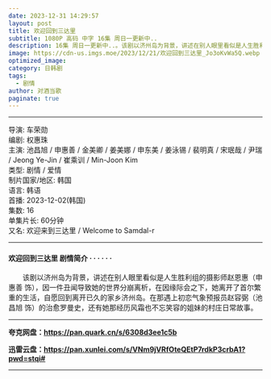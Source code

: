 ```yaml
---
date: 2023-12-31 14:29:57
layout: post
title: 欢迎回到三达里
subtitle: 1080P 高码 中字 16集 周日一更新中..
description: 16集 周日一更新中..。该剧以济州岛为背景，讲述在别人眼里看似是人生胜利组的摄影师赵恩惠（申惠善 饰），因一件丑闻导致她的世界分崩离析，在因缘际会之下，她离开了首尔繁重的生活，自愿回到离开已久的家乡济州岛...
image: https://cdn-us.imgs.moe/2023/12/21/欢迎回到三达里_Jo3oKvWa5Q.webp
optimized_image: 
category: 日韩剧
tags:
  - 剧情
author: 对酒当歌
paginate: true
---
```

---

导演: 车荣勋  
编剧: 权惠珠  
主演: 池昌旭 / 申惠善 / 金美卿 / 姜美娜 / 申东美 / 姜泳锡 / 裴明真 / 宋珉哉 / 尹瑞 / Jeong Ye-Jin / 崔乘训 / Min-Joon Kim  
类型: 剧情 / 爱情  
制片国家/地区: 韩国  
语言: 韩语  
首播: 2023-12-02(韩国)  
集数: 16  
单集片长: 60分钟  
又名: 欢迎来到三达里 / Welcome to Samdal-r  

---

#### 欢迎回到三达里 剧情简介 · · · · · ·

　　该剧以济州岛为背景，讲述在别人眼里看似是人生胜利组的摄影师赵恩惠（申惠善 饰），因一件丑闻导致她的世界分崩离析，在因缘际会之下，她离开了首尔繁重的生活，自愿回到离开已久的家乡济州岛。在那遇上初恋气象预报员赵容弼（池昌旭 饰）的治愈罗曼史，还有她那经历风霜也不忘笑容的姐妹的村庄日常故事。

---

**夸克网盘：<https://pan.quark.cn/s/6308d3ee1c5b>**

**迅雷云盘：<https://pan.xunlei.com/s/VNm9jVRfOteQEtP7rdkP3crbA1?pwd=stqi#>**

---
